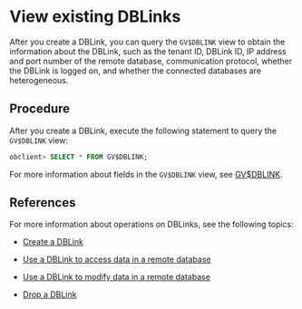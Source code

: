 # View existing DBLinks

After you create a DBLink, you can query the `GV$DBLINK` view to obtain the information about the DBLink, such as the tenant ID, DBLink ID, IP address and port number of the remote database, communication protocol, whether the DBLink is logged on, and whether the connected databases are heterogeneous. 

## Procedure

After you create a DBLink, execute the following statement to query the `GV$DBLINK` view: 

```sql
obclient> SELECT * FROM GV$DBLINK;
```

For more information about fields in the `GV$DBLINK` view, see [GV$DBLINK](../../../../5.system-reference/5.system-overview-of-oracle-mode/3.performance-view-of-oracle-mode/14.gv-dblink-of-oracle-mode.md). 

## References

For more information about operations on DBLinks, see the following topics:

* [Create a DBLink](1.create-a-dblink-of-oracle-mode.md)

* [Use a DBLink to access data in a remote database](3.access-a-remote-database-by-a-dblink-of-oracle-mode.md)

* [Use a DBLink to modify data in a remote database](4.update-data-in-remote-database-by-a-dblink-of-oracle-mode.md)

* [Drop a DBLink](5.delete-a-dblink-of-oracle-mode.md)

